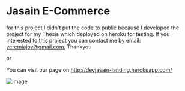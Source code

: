 # Jasain E-Commerce
for this project I didn't put the code to public because I developed the project for my Thesis which deployed on heroku for testing. If you interested to this project you can contact me by email: yeremiajoy@gmail.com, Thankyou

or

You can visit our page on http://devjasain-landing.herokuapp.com/

![image](https://user-images.githubusercontent.com/73683623/140964232-fecfca6e-a5a5-401c-a8cd-7ef91d5daa44.png)
